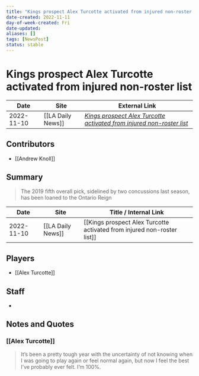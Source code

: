 ```yaml
---
title: "Kings prospect Alex Turcotte activated from injured non-roster list"
date-created: 2022-11-11
day-of-week-created: Fri
date-updated: 
aliases: []
tags: [NewsPost]
status: stable
---
```


# Kings prospect Alex Turcotte activated from injured non-roster list

| Date       | Site              | External Link                                                                                                                                                                      |
| ---------- | ----------------- | ---------------------------------------------------------------------------------------------------------------------------------------------------------------------------------- |
| 2022-11-10 | [[LA Daily News]] | [*Kings prospect Alex Turcotte activated from injured non-roster list*](https://www.dailynews.com/2022/11/10/kings-prospect-alex-turcotte-activated-from-injured-non-roster-list/) |

## Contributors
- [[Andrew Knoll]]

## Summary
> The 2019 fifth overall pick, sidelined by two concussions last season, has been loaned to the Ontario Reign

| Date       | Site              | Title / Internal Link                                                   |
| ---------- | ----------------- | ----------------------------------------------------------------------- |
| 2022-11-10 | [[LA Daily News]] | [[Kings prospect Alex Turcotte activated from injured non-roster list]] |

## Players
- [[Alex Turcotte]]

## Staff
- 

## Notes and Quotes
### [[Alex Turcotte]]
> It’s been a pretty tough year with the uncertainty of not knowing when I was going to play again or feel normal again, but now I feel the best I’ve probably ever felt. I’m 100%.



